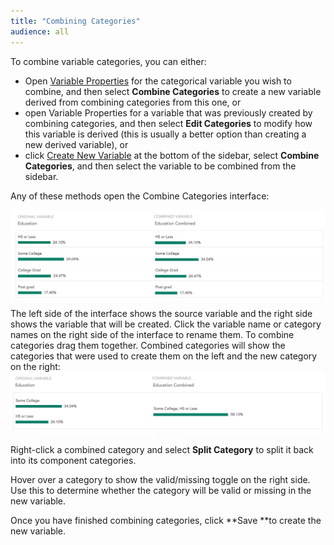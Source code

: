 ```yaml
---
title: "Combining Categories"
audience: all
---
```


To combine variable categories, you can either:

* Open [Variable Properties](crunch_variable-properties.html) for the categorical variable you wish to combine, and then select **Combine Categories** to create a new variable derived from combining categories from this one, or
* open Variable Properties for a variable that was previously created by combining categories, and then select **Edit Categories** to modify how this variable is derived (this is usually a better option than creating a new derived variable), or
* click [Create New Variable](crunch_creating-variables-2.html) at the bottom of the sidebar, select **Combine Categories**, and then select the variable to be combined from the sidebar.

Any of these methods open the Combine Categories interface:

![](images/CombineVariableInterface.png)

The left side of the interface shows the source variable and the right side shows the variable that will be created. Click the variable name or category names on the right side of the interface to rename them. To combine categories drag them together. Combined categories will show the categories that were used to create them on the left and the new category on the
right:![](images/VariableCombined.png)

Right-click a combined category and select **Split Category** to split it back into its component categories.

Hover over a category to show the valid/missing toggle on the right side. Use this to determine whether the category will be valid or missing in the new variable.

Once you have finished combining categories, click **Save **to create the new variable.
